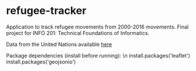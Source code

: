 # refugee-tracker
Application to track refugee movements from 2000-2016 movements.
Final project for INFO 201: Technical Foundations of Informatics. 

Data from the United Nations available [here](https://www.kaggle.com/unitednations/refugee-data)

Package dependencies (install before running): \n
install.packages('leaflet')
install.packages('geojsonio')
